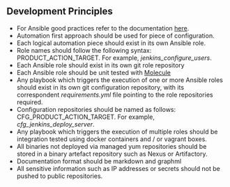 ## Development Principles

- For Ansible good practices refer to the documentation [here]().
- Automation first approach should be used for piece of configuration.
- Each logical automation piece should exist in its own Ansible role.
- Role names should follow the following syntax: PRODUCT_ACTION_TARGET. For example, *jenkins_configure_users*.
- Each Ansible role should exist in its own git role repository
- Each Ansible role should be unit tested with [Molecule]()
- Any playbook which triggers the execution of one or more Ansible roles should exist in its own git configuration repository, with its correspondent *requirements.yml* file pointing to the role repositories required.
- Configuration repositories should be named as follows: CFG_PRODUCT_ACTION_TARGET. For example, *cfg_jenkins_deploy_server*.
- Any playbook which triggers the execution of multiple roles should be integration tested using docker containers and / or vagrant boxes.
- All binaries not deployed via managed yum repositories should be stored in a binary artefact repository such as Nexus or Artifactory.
- Documentation format should be markdown and graphml
- All sensitive information such as IP addresses or secrets should not be pushed to public repositories.
